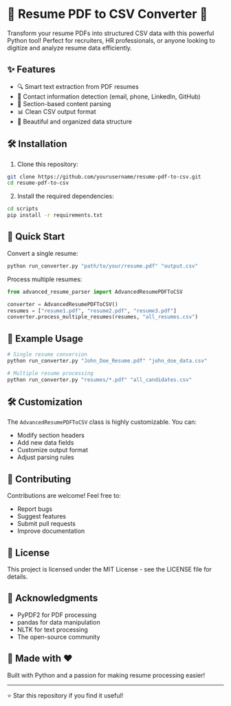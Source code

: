 # 📄 Resume PDF to CSV Converter 🚀

Transform your resume PDFs into structured CSV data with this powerful Python tool! Perfect for recruiters, HR professionals, or anyone looking to digitize and analyze resume data efficiently.

## ✨ Features

- 🔍 Smart text extraction from PDF resumes
- 📱 Contact information detection (email, phone, LinkedIn, GitHub)
- 🎯 Section-based content parsing
- 📊 Clean CSV output format
- 🎨 Beautiful and organized data structure

## 🛠️ Installation

1. Clone this repository:
```bash
git clone https://github.com/yourusername/resume-pdf-to-csv.git
cd resume-pdf-to-csv
```

2. Install the required dependencies:
```bash
cd scripts
pip install -r requirements.txt
```

## 🚀 Quick Start

Convert a single resume:
```bash
python run_converter.py "path/to/your/resume.pdf" "output.csv"
```

Process multiple resumes:
```python
from advanced_resume_parser import AdvancedResumePDFToCSV

converter = AdvancedResumePDFToCSV()
resumes = ["resume1.pdf", "resume2.pdf", "resume3.pdf"]
converter.process_multiple_resumes(resumes, "all_resumes.csv")
```


## 🎯 Example Usage

```python
# Single resume conversion
python run_converter.py "John_Doe_Resume.pdf" "john_doe_data.csv"

# Multiple resume processing
python run_converter.py "resumes/*.pdf" "all_candidates.csv"
```

## 🛠️ Customization

The `AdvancedResumePDFToCSV` class is highly customizable. You can:
- Modify section headers
- Add new data fields
- Customize output format
- Adjust parsing rules

## 🤝 Contributing

Contributions are welcome! Feel free to:
- Report bugs
- Suggest features
- Submit pull requests
- Improve documentation

## 📝 License

This project is licensed under the MIT License - see the LICENSE file for details.

## 🙏 Acknowledgments

- PyPDF2 for PDF processing
- pandas for data manipulation
- NLTK for text processing
- The open-source community

## 🎨 Made with ❤️

Built with Python and a passion for making resume processing easier!

---
⭐ Star this repository if you find it useful! 
